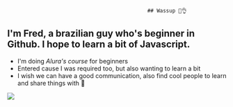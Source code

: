                                                  ## Wassup 🗿👌

## I'm **Fred**, a brazilian guy who's beginner in Github. I hope to learn a bit of Javascript.
- I'm doing *Alura's course* for beginners
- Entered cause I was required too, but also wanting to learn a bit
- I wish we can have a good communication, also find cool people to learn and share things with 🎩



![](https://tenor.com/pt-BR/view/cat-haircut-fresh-vibing-style-gif-1728716O)
